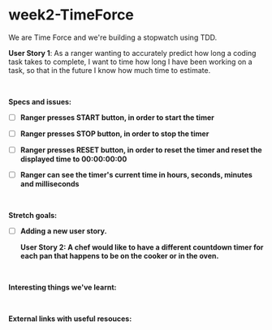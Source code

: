 # week2-TimeForce

We are Time Force and we're building a stopwatch using TDD.


<b>User Story 1</b>: As a ranger wanting to accurately predict how long a coding task takes to complete, I want to time how long I have been working on a task, so that in the future I know how much time to estimate.

<br>

<b>Specs and issues:

- [ ] Ranger presses <B>START</B> button, in order to start the timer

- [ ] Ranger presses <B>STOP</B> button, in order to stop the timer

- [ ] Ranger presses <B>RESET</B> button, in order to reset the timer and reset the displayed time to 00:00:00:00

- [ ] Ranger can see the timer's current time in hours, seconds, minutes and milliseconds

<br>

<b>Stretch goals:</b>

- [ ] Adding a new user story.

  User Story 2: A chef would like to have a different countdown timer for each pan that happens to be on the cooker or in the oven.

  <br>

<b>Interesting things we've learnt:</b>

<br>


<b>External links with useful resouces:</b>
